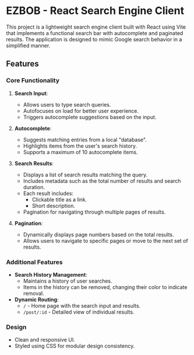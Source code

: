 # EZBOB - React Search Engine Client

This project is a lightweight search engine client built with React using Vite that implements a functional search bar with autocomplete and paginated results. The application is designed to mimic Google search behavior in a simplified manner.

## Features

### Core Functionality
1. **Search Input**:
   - Allows users to type search queries.
   - Autofocuses on load for better user experience.
   - Triggers autocomplete suggestions based on the input.

2. **Autocomplete**:
   - Suggests matching entries from a local "database".
   - Highlights items from the user's search history.
   - Supports a maximum of 10 autocomplete items.

3. **Search Results**:
   - Displays a list of search results matching the query.
   - Includes metadata such as the total number of results and search duration.
   - Each result includes:
     - Clickable title as a link.
     - Short description.
   - Pagination for navigating through multiple pages of results.

4. **Pagination**:
   - Dynamically displays page numbers based on the total results.
   - Allows users to navigate to specific pages or move to the next set of results.

### Additional Features
- **Search History Management**:
  - Maintains a history of user searches.
  - Items in the history can be removed, changing their color to indicate removal.
- **Dynamic Routing**:
  - `/` - Home page with the search input and results.
  - `/post/:id` - Detailed view of individual results.

### Design
- Clean and responsive UI.
- Styled using CSS for modular design consistency.

